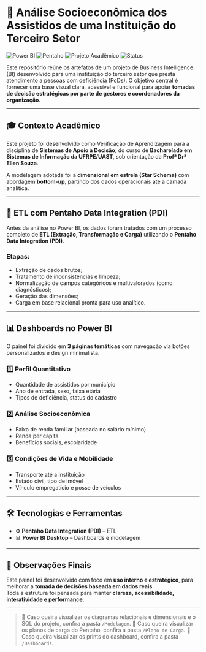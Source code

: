 # 🧩 Análise Socioeconômica dos Assistidos de uma Instituição do Terceiro Setor

![Power BI](https://img.shields.io/badge/Power%20BI-Dashboard-yellow?style=for-the-badge&logo=powerbi)
![Pentaho](https://img.shields.io/badge/ETL-Pentaho-blue?style=for-the-badge&logo=data)
![Projeto Acadêmico](https://img.shields.io/badge/Projeto-Acadêmico-9cf?style=for-the-badge)
![Status](https://img.shields.io/badge/Status-Concluído-brightgreen?style=for-the-badge)

Este repositório reúne os artefatos de um projeto de Business Intelligence (BI) desenvolvido para uma instituição do terceiro setor que presta atendimento a pessoas com deficiência (PcDs). O objetivo central é fornecer uma base visual clara, acessível e funcional para apoiar **tomadas de decisão estratégicas por parte de gestores e coordenadores da organização**.

---

## 🎓 Contexto Acadêmico

Este projeto foi desenvolvido como Verificação de Aprendizagem para a disciplina de **Sistemas de Apoio à Decisão**, do curso de **Bacharelado em Sistemas de Informação da UFRPE/UAST**, sob orientação da **Profª Drª Ellen Souza**.

A modelagem adotada foi a **dimensional em estrela (Star Schema)** com abordagem **bottom-up**, partindo dos dados operacionais até a camada analítica.

---

## 🔄 ETL com Pentaho Data Integration (PDI)

Antes da análise no Power BI, os dados foram tratados com um processo completo de **ETL (Extração, Transformação e Carga)** utilizando o **Pentaho Data Integration (PDI)**.

### Etapas:
- Extração de dados brutos;
- Tratamento de inconsistências e limpeza;
- Normalização de campos categóricos e multivalorados (como diagnósticos);
- Geração das dimensões;
- Carga em base relacional pronta para uso analítico.

---

## 📊 Dashboards no Power BI

O painel foi dividido em **3 páginas temáticas** com navegação via botões personalizados e design minimalista.

### 1️⃣ Perfil Quantitativo
- Quantidade de assistidos por município
- Ano de entrada, sexo, faixa etária
- Tipos de deficiência, status do cadastro

### 2️⃣ Análise Socioeconômica
- Faixa de renda familiar (baseada no salário mínimo)
- Renda per capita
- Benefícios sociais, escolaridade

### 3️⃣ Condições de Vida e Mobilidade
- Transporte até a instituição
- Estado civil, tipo de imóvel
- Vínculo empregatício e posse de veículos

---

## 🛠️ Tecnologias e Ferramentas

- ⚙️ **Pentaho Data Integration (PDI)** – ETL
- 📊 **Power BI Desktop** – Dashboards e modelagem

---

## 📌 Observações Finais

Este painel foi desenvolvido com foco em **uso interno e estratégico**, para melhorar a **tomada de decisões baseada em dados reais**.  
Toda a estrutura foi pensada para manter **clareza, acessibilidade, interatividade e performance**.

---
> 📁 Caso queira visualizar os diagramas relacionais e dimensionais e o SQL do projeto, confira a pasta `/Modelagem`.
> 📁 Caso queira visualizar os planos de carga do Pentaho, confira a pasta `/Plano de Carga`.
> 📁 Caso queira visualizar os prints do dashboard, confira a pasta `/Dashboards`.

